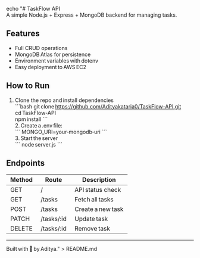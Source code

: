 echo "# TaskFlow API  
A simple Node.js + Express + MongoDB backend for managing tasks.  

## Features  
- Full CRUD operations  
- MongoDB Atlas for persistence  
- Environment variables with dotenv  
- Easy deployment to AWS EC2  

## How to Run  
1. Clone the repo and install dependencies  
   \`\`\`bash
   git clone https://github.com/Adityakataria0/TaskFlow-API.git  
   cd TaskFlow-API  
   npm install
   \`\`\`  
2. Create a .env file:  
   \`\`\`
   MONGO_URI=your‑mongodb‑uri
   \`\`\`  
3. Start the server  
   \`\`\`
   node server.js
   \`\`\`

## Endpoints  
| Method | Route | Description |  
|--------|--------|--------------|  
| GET | / | API status check |  
| GET | /tasks | Fetch all tasks |  
| POST | /tasks | Create a new task |  
| PATCH | /tasks/:id | Update task |  
| DELETE | /tasks/:id | Remove task |  

---  
Built with 💙 by Aditya." > README.md
